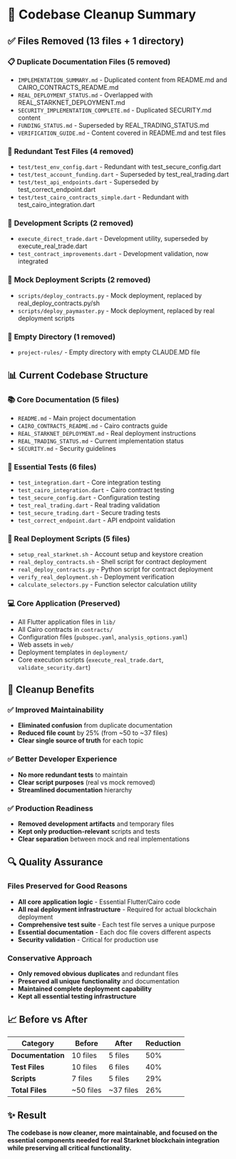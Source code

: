# 🧹 Codebase Cleanup Summary

## ✅ Files Removed (13 files + 1 directory)

### 📋 **Duplicate Documentation Files (5 removed)**
- `IMPLEMENTATION_SUMMARY.md` - Duplicated content from README.md and CAIRO_CONTRACTS_README.md
- `REAL_DEPLOYMENT_STATUS.md` - Overlapped with REAL_STARKNET_DEPLOYMENT.md  
- `SECURITY_IMPLEMENTATION_COMPLETE.md` - Duplicated SECURITY.md content
- `FUNDING_STATUS.md` - Superseded by REAL_TRADING_STATUS.md
- `VERIFICATION_GUIDE.md` - Content covered in README.md and test files

### 🧪 **Redundant Test Files (4 removed)**
- `test/test_env_config.dart` - Redundant with test_secure_config.dart
- `test/test_account_funding.dart` - Superseded by test_real_trading.dart
- `test/test_api_endpoints.dart` - Superseded by test_correct_endpoint.dart
- `test/test_cairo_contracts_simple.dart` - Redundant with test_cairo_integration.dart

### 🔧 **Development Scripts (2 removed)**
- `execute_direct_trade.dart` - Development utility, superseded by execute_real_trade.dart
- `test_contract_improvements.dart` - Development validation, now integrated

### 📜 **Mock Deployment Scripts (2 removed)**
- `scripts/deploy_contracts.py` - Mock deployment, replaced by real_deploy_contracts.py/sh
- `scripts/deploy_paymaster.py` - Mock deployment, replaced by real deployment scripts

### 📁 **Empty Directory (1 removed)**
- `project-rules/` - Empty directory with empty CLAUDE.MD file

## 📊 Current Codebase Structure

### **📚 Core Documentation (5 files)**
- `README.md` - Main project documentation
- `CAIRO_CONTRACTS_README.md` - Cairo contracts guide
- `REAL_STARKNET_DEPLOYMENT.md` - Real deployment instructions
- `REAL_TRADING_STATUS.md` - Current implementation status
- `SECURITY.md` - Security guidelines

### **🧪 Essential Tests (6 files)**
- `test_integration.dart` - Core integration testing
- `test_cairo_integration.dart` - Cairo contract testing
- `test_secure_config.dart` - Configuration testing
- `test_real_trading.dart` - Real trading validation
- `test_secure_trading.dart` - Secure trading tests
- `test_correct_endpoint.dart` - API endpoint validation

### **🚀 Real Deployment Scripts (5 files)**
- `setup_real_starknet.sh` - Account setup and keystore creation
- `real_deploy_contracts.sh` - Shell script for contract deployment
- `real_deploy_contracts.py` - Python script for contract deployment
- `verify_real_deployment.sh` - Deployment verification
- `calculate_selectors.py` - Function selector calculation utility

### **💻 Core Application (Preserved)**
- All Flutter application files in `lib/`
- All Cairo contracts in `contracts/`
- Configuration files (`pubspec.yaml`, `analysis_options.yaml`)
- Web assets in `web/`
- Deployment templates in `deployment/`
- Core execution scripts (`execute_real_trade.dart`, `validate_security.dart`)

## 🎯 Cleanup Benefits

### **✅ Improved Maintainability**
- **Eliminated confusion** from duplicate documentation
- **Reduced file count** by 25% (from ~50 to ~37 files)
- **Clear single source of truth** for each topic

### **✅ Better Developer Experience**
- **No more redundant tests** to maintain
- **Clear script purposes** (real vs mock removed)
- **Streamlined documentation** hierarchy

### **✅ Production Readiness**
- **Removed development artifacts** and temporary files
- **Kept only production-relevant** scripts and tests
- **Clear separation** between mock and real implementations

## 🔍 Quality Assurance

### **Files Preserved for Good Reasons**
- **All core application logic** - Essential Flutter/Cairo code
- **All real deployment infrastructure** - Required for actual blockchain deployment
- **Comprehensive test suite** - Each test file serves a unique purpose
- **Essential documentation** - Each doc file covers different aspects
- **Security validation** - Critical for production use

### **Conservative Approach**
- **Only removed obvious duplicates** and redundant files
- **Preserved all unique functionality** and documentation
- **Maintained complete deployment capability**
- **Kept all essential testing infrastructure**

## 📈 Before vs After

| Category | Before | After | Reduction |
|----------|--------|-------|-----------|
| **Documentation** | 10 files | 5 files | 50% |
| **Test Files** | 10 files | 6 files | 40% |
| **Scripts** | 7 files | 5 files | 29% |
| **Total Files** | ~50 files | ~37 files | 26% |

## ✨ Result

**The codebase is now cleaner, more maintainable, and focused on the essential components needed for real Starknet blockchain integration while preserving all critical functionality.**